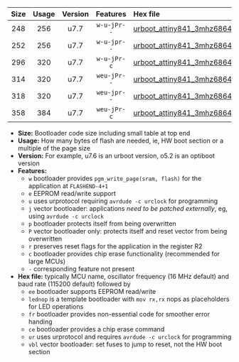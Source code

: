 |Size|Usage|Version|Features|Hex file|
|:-:|:-:|:-:|:-:|:--|
|248|256|u7.7|`w-u-jPr--`|[urboot_attiny841_3mhz6864_230400bps_lednop_ur_vbl.hex](https://raw.githubusercontent.com/stefanrueger/urboot.hex/main/mcus/attiny841/fcpu_3mhz6864/230400_bps/urboot_attiny841_3mhz6864_230400bps_lednop_ur_vbl.hex)|
|252|256|u7.7|`w-u-jpr--`|[urboot_attiny841_3mhz6864_230400bps_lednop_fr_ur_vbl.hex](https://raw.githubusercontent.com/stefanrueger/urboot.hex/main/mcus/attiny841/fcpu_3mhz6864/230400_bps/urboot_attiny841_3mhz6864_230400bps_lednop_fr_ur_vbl.hex)|
|296|320|u7.7|`w-u-jPr-c`|[urboot_attiny841_3mhz6864_230400bps_lednop_fr_ce_ur_vbl.hex](https://raw.githubusercontent.com/stefanrueger/urboot.hex/main/mcus/attiny841/fcpu_3mhz6864/230400_bps/urboot_attiny841_3mhz6864_230400bps_lednop_fr_ce_ur_vbl.hex)|
|314|320|u7.7|`weu-jPr--`|[urboot_attiny841_3mhz6864_230400bps_ee_lednop_ur_vbl.hex](https://raw.githubusercontent.com/stefanrueger/urboot.hex/main/mcus/attiny841/fcpu_3mhz6864/230400_bps/urboot_attiny841_3mhz6864_230400bps_ee_lednop_ur_vbl.hex)|
|318|320|u7.7|`weu-jpr--`|[urboot_attiny841_3mhz6864_230400bps_ee_lednop_fr_ur_vbl.hex](https://raw.githubusercontent.com/stefanrueger/urboot.hex/main/mcus/attiny841/fcpu_3mhz6864/230400_bps/urboot_attiny841_3mhz6864_230400bps_ee_lednop_fr_ur_vbl.hex)|
|358|384|u7.7|`weu-jPr-c`|[urboot_attiny841_3mhz6864_230400bps_ee_lednop_fr_ce_ur_vbl.hex](https://raw.githubusercontent.com/stefanrueger/urboot.hex/main/mcus/attiny841/fcpu_3mhz6864/230400_bps/urboot_attiny841_3mhz6864_230400bps_ee_lednop_fr_ce_ur_vbl.hex)|

- **Size:** Bootloader code size including small table at top end
- **Usage:** How many bytes of flash are needed, ie, HW boot section or a multiple of the page size
- **Version:** For example, u7.6 is an urboot version, o5.2 is an optiboot version
- **Features:**
  + `w` bootloader provides `pgm_write_page(sram, flash)` for the application at `FLASHEND-4+1`
  + `e` EEPROM read/write support
  + `u` uses urprotocol requiring `avrdude -c urclock` for programming
  + `j` vector bootloader: applications *need to be patched externally*, eg, using `avrdude -c urclock`
  + `p` bootloader protects itself from being overwritten
  + `P` vector bootloader only: protects itself and reset vector from being overwritten
  + `r` preserves reset flags for the application in the register R2
  + `c` bootloader provides chip erase functionality (recommended for large MCUs)
  + `-` corresponding feature not present
- **Hex file:** typically MCU name, oscillator frequency (16 MHz default) and baud rate (115200 default) followed by
  + `ee` bootloader supports EEPROM read/write
  + `lednop` is a template bootloader with `mov rx,rx` nops as placeholders for LED operations
  + `fr` bootloader provides non-essential code for smoother error handing
  + `ce` bootloader provides a chip erase command
  + `ur` uses urprotocol and requires `avrdude -c urclock` for programming
  + `vbl` vector bootloader: set fuses to jump to reset, not the HW boot section

